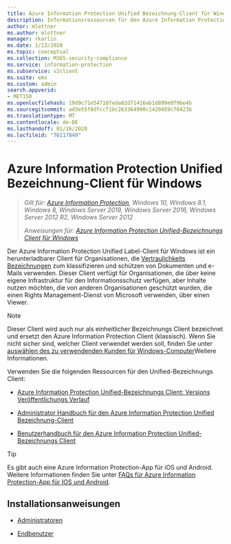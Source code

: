 ```yaml
---
title: Azure Information Protection Unified Bezeichnung-Client für Windows
description: Informationsressourcen für den Azure Information Protection Unified-Bezeichnungs Client für Windows.
author: mlottner
ms.author: mlottner
manager: rkarlin
ms.date: 1/13/2020
ms.topic: conceptual
ms.collection: M365-security-compliance
ms.service: information-protection
ms.subservice: v2client
ms.suite: ems
ms.custom: admin
search.appverid:
- MET150
ms.openlocfilehash: 19d9c71e547107eda82d71416ab1d899e0f9be4b
ms.sourcegitcommit: ad3e55f8dfccf1bc263364990c1420459c78423b
ms.translationtype: MT
ms.contentlocale: de-DE
ms.lasthandoff: 01/16/2020
ms.locfileid: "76117849"
---
```

# <a name="azure-information-protection-unified-labeling-client-for-windows"></a>Azure Information Protection Unified Bezeichnung-Client für Windows

>*Gilt für: [Azure Information Protection](https://azure.microsoft.com/pricing/details/information-protection), Windows 10, Windows 8.1, Windows 8, Windows Server 2019, Windows Server 2016, Windows Server 2012 R2, Windows Server 2012*
>
> *Anweisungen für: [Azure Information Protection Unified-Bezeichnungs Client für Windows](../faqs.md#whats-the-difference-between-the-azure-information-protection-client-and-the-azure-information-protection-unified-labeling-client)*

Der Azure Information Protection Unified Label-Client für Windows ist ein herunterladbarer Client für Organisationen, die [Vertraulichkeits Bezeichnungen](https://docs.microsoft.com/microsoft-365/compliance/sensitivity-labels) zum klassifizieren und schützen von Dokumenten und e-Mails verwenden. Dieser Client verfügt für Organisationen, die über keine eigene Infrastruktur für den Informationsschutz verfügen, aber Inhalte nutzen möchten, die von anderen Organisationen geschützt wurden, die einen Rights Management-Dienst von Microsoft verwenden, über einen Viewer.

> [!NOTE]
> Dieser Client wird auch nur als einheitlicher Bezeichnungs Client bezeichnet und ersetzt den Azure Information Protection Client (klassisch). Wenn Sie nicht sicher sind, welcher Client verwendet werden soll, finden Sie unter [auswählen des zu verwendenden Kunden für Windows-Computer](use-client.md#choose-which-labeling-client-to-use-for-windows-computers)Weitere Informationen.

Verwenden Sie die folgenden Ressourcen für den Unified-Bezeichnungs Client:

- [Azure Information Protection Unified-Bezeichnungs Client: Versions Veröffentlichungs Verlauf](unifiedlabelingclient-version-release-history.md)

- [Administrator Handbuch für den Azure Information Protection Unified Bezeichnung-Client](clientv2-admin-guide.md)

- [Benutzerhandbuch für den Azure Information Protection Unified-Bezeichnungs Client](clientv2-user-guide.md)

> [!TIP]
> Es gibt auch eine Azure Information Protection-App für iOS und Android. Weitere Informationen finden Sie unter [FAQs für Azure Information Protection-App für IOS und Android](mobile-app-faq.md).

## <a name="install-instructions"></a>Installationsanweisungen

- [Administratoren](clientv2-admin-guide-install.md)

- [Endbenutzer](install-unifiedlabelingclient-app.md)
